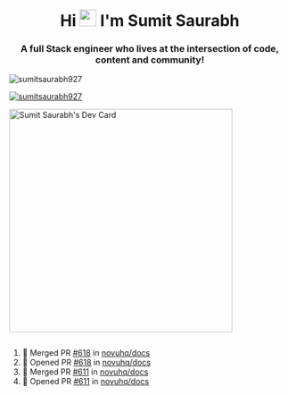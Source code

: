 <h1 align="center">Hi <img src="https://raw.githubusercontent.com/MartinHeinz/MartinHeinz/master/wave.gif" width="30px"> I'm Sumit Saurabh</h1>
<h3 align="center">A full Stack engineer who lives at the intersection of code, content and community!</h3>

<p align="left"> <img src="https://komarev.com/ghpvc/?username=sumitsaurabh927&label=Profile%20views&color=0e75b6&style=flat" alt="sumitsaurabh927" /> </p>


<p align="left"> <a href="https://twitter.com/sumitsaurabh927" target="blank"><img src="https://img.shields.io/twitter/follow/sumitsaurabh927?logo=twitter&style=for-the-badge" alt="sumitsaurabh927" /></a> </p>


<a href="https://api.daily.dev/devcards/7d94ae10a1cc42f39f319acddfaf2e5b.png?r=6b7"><img src="https://api.daily.dev/devcards/7d94ae10a1cc42f39f319acddfaf2e5b.png?r=6b7" width="400" alt="Sumit Saurabh's Dev Card"/></a>

<p align="left"> <a href="https://twitter.com/" target="blank"><img src="https://img.shields.io/twitter/follow/?logo=twitter&style=for-the-badge" alt="" /></a> </p>



<!--
<p><img align="center" src="https://github-readme-stats.vercel.app/api?username=sumitsaurabh927&count_private=true" alt="sumitsaurabh927" /></p>
-->

<!--START_SECTION:activity-->
1. 🎉 Merged PR [#618](https://github.com/novuhq/docs/pull/618) in [novuhq/docs](https://github.com/novuhq/docs)
2. 💪 Opened PR [#618](https://github.com/novuhq/docs/pull/618) in [novuhq/docs](https://github.com/novuhq/docs)
3. 🎉 Merged PR [#611](https://github.com/novuhq/docs/pull/611) in [novuhq/docs](https://github.com/novuhq/docs)
4. 💪 Opened PR [#611](https://github.com/novuhq/docs/pull/611) in [novuhq/docs](https://github.com/novuhq/docs)
<!--END_SECTION:activity-->
